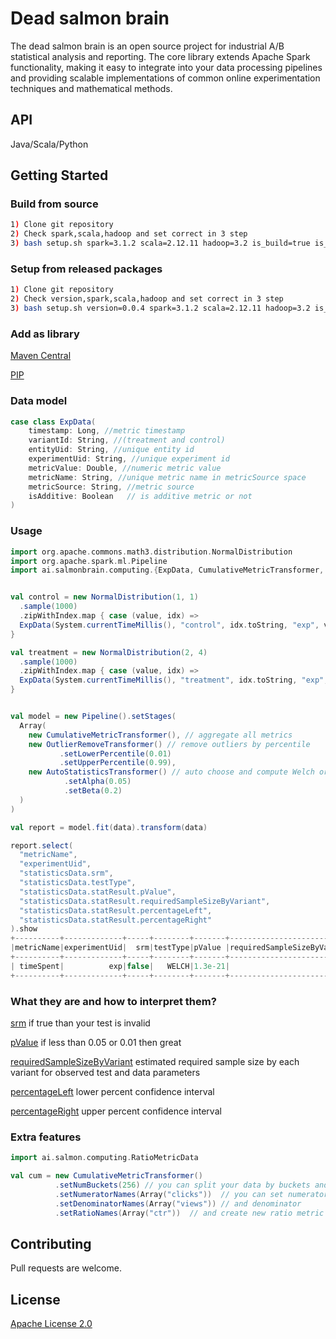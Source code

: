 # Dead salmon brain

The dead salmon brain is an open source project for industrial A/B statistical analysis and reporting. The core library extends Apache Spark functionality, making it easy to integrate into your data processing pipelines and providing scalable implementations
of common online experimentation techniques and mathematical methods.

## API
Java/Scala/Python

## Getting Started
### Build from source

```bash
1) Clone git repository
2) Check spark,scala,hadoop and set correct in 3 step
3) bash setup.sh spark=3.1.2 scala=2.12.11 hadoop=3.2 is_build=true is_install_python_lib=false
```

### Setup from released packages
```bash
1) Clone git repository
2) Check version,spark,scala,hadoop and set correct in 3 step
3) bash setup.sh version=0.0.4 spark=3.1.2 scala=2.12.11 hadoop=3.2 is_build=false is_install_python_lib=false
```

### Add as library
[Maven Central](https://mvnrepository.com/artifact/ai.salmonbrain/)

[PIP](https://pypi.org/project/dead-salmon-brain/)


### Data model

```scala
case class ExpData(
    timestamp: Long, //metric timestamp
    variantId: String, //(treatment and control)
    entityUid: String, //unique entity id
    experimentUid: String, //unique experiment id
    metricValue: Double, //numeric metric value
    metricName: String, //unique metric name in metricSource space  
    metricSource: String, //metric source 
    isAdditive: Boolean   // is additive metric or not
)
```

### Usage 


```scala
import org.apache.commons.math3.distribution.NormalDistribution
import org.apache.spark.ml.Pipeline
import ai.salmonbrain.computing.{ExpData, CumulativeMetricTransformer, OutlierRemoveTransformer, AutoStatisticsTransformer}


val control = new NormalDistribution(1, 1)
  .sample(1000)
  .zipWithIndex.map { case (value, idx) =>
  ExpData(System.currentTimeMillis(), "control", idx.toString, "exp", value, "timeSpent")
}

val treatment = new NormalDistribution(2, 4)
  .sample(1000)
  .zipWithIndex.map { case (value, idx) =>
  ExpData(System.currentTimeMillis(), "treatment", idx.toString, "exp", value, "timeSpent")
}


val model = new Pipeline().setStages(
  Array(
    new CumulativeMetricTransformer(), // aggregate all metrics
    new OutlierRemoveTransformer() // remove outliers by percentile
           .setLowerPercentile(0.01)
           .setUpperPercentile(0.99),
    new AutoStatisticsTransformer() // auto choose and compute Welch or MannWhitney test
            .setAlpha(0.05)
            .setBeta(0.2)
  )
)

val report = model.fit(data).transform(data)

report.select(
  "metricName",
  "experimentUid",
  "statisticsData.srm",
  "statisticsData.testType",
  "statisticsData.statResult.pValue",
  "statisticsData.statResult.requiredSampleSizeByVariant",
  "statisticsData.statResult.percentageLeft",
  "statisticsData.statResult.percentageRight"
).show
+----------+-------------+-----+--------+-------+---------------------------+-----------------+-----------------+
|metricName|experimentUid|  srm|testType|pValue |requiredSampleSizeByVariant|   percentageLeft|  percentageRight|
+----------+-------------+-----+--------+-------+---------------------------+-----------------+-----------------+
| timeSpent|          exp|false|   WELCH|1.3e-21|                         82|          94.6294|         148.8822|
+----------+-------------+-----+--------+-------+---------------------------+-----------------+-----------------+
```

### What they are and how to interpret them?
[srm](https://towardsdatascience.com/the-essential-guide-to-sample-ratio-mismatch-for-your-a-b-tests-96a4db81d7a4)
 if true than your test is invalid 

[pValue](https://en.wikipedia.org/wiki/P-value) 
 if less than 0.05 or 0.01 then great

[requiredSampleSizeByVariant](https://en.wikipedia.org/wiki/Sample_size_determination)
 estimated required sample size by each variant for observed test and data parameters

[percentageLeft](https://en.wikipedia.org/wiki/Confidence_interval) 
 lower percent confidence interval

[percentageRight](https://en.wikipedia.org/wiki/Confidence_interval) 
 upper percent confidence interval

### Extra features
```scala
import ai.salmon.computing.RatioMetricData

val cum = new CumulativeMetricTransformer()
          .setNumBuckets(256) // you can split your data by buckets and use buckets like new entity
          .setNumeratorNames(Array("clicks"))  // you can set numerator
          .setDenominatorNames(Array("views")) // and denominator
          .setRatioNames(Array("ctr"))  // and create new ratio metric
```

## Contributing
Pull requests are welcome.

## License
[Apache License 2.0](https://www.apache.org/licenses/LICENSE-2.0)
